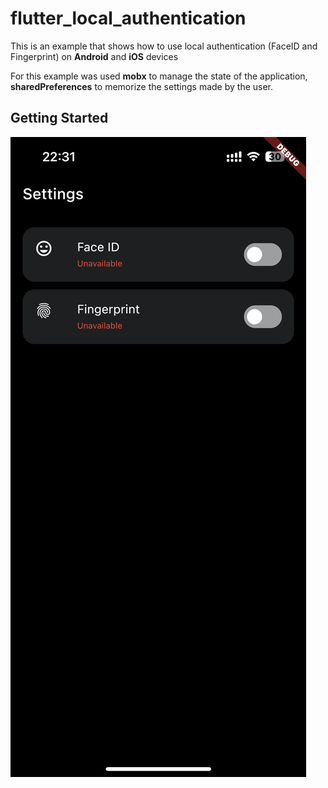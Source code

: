 # flutter_local_authentication

This is an example that shows how to use local authentication (FaceID and Fingerprint) on **Android** and **iOS** devices

For this example was used **mobx** to manage the state of the application, **sharedPreferences** to memorize the settings made by the user.


## Getting Started

![demo](demo.png) 

 